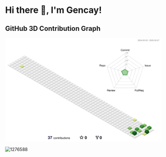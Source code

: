# Hi there 👋, I'm Gencay!

## GitHub 3D Contribution Graph

![](./profile-3d-contrib/profile-green-animate.svg)

<!-- 
The 3D contribution calendar will be automatically generated once the GitHub Action runs for the first time.
You can manually trigger it from the Actions tab of your repository.
-->

![1276588](https://github.com/user-attachments/assets/54fef4b8-c709-40da-95dc-7a902e5466da)
